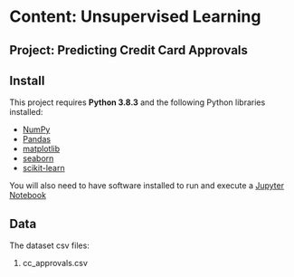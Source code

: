 # Content: Unsupervised Learning
## Project: Predicting Credit Card Approvals


## Install

This project requires **Python 3.8.3** and the following Python libraries installed:

- [NumPy](http://www.numpy.org/)
- [Pandas](http://pandas.pydata.org)
- [matplotlib](http://matplotlib.org/)
- [seaborn](https://seaborn.pydata.org/)
- [scikit-learn](http://scikit-learn.org/stable/)

You will also need to have software installed to run and execute a [Jupyter Notebook](http://ipython.org/notebook.html)



## Data

The dataset csv files:
1) cc_approvals.csv

